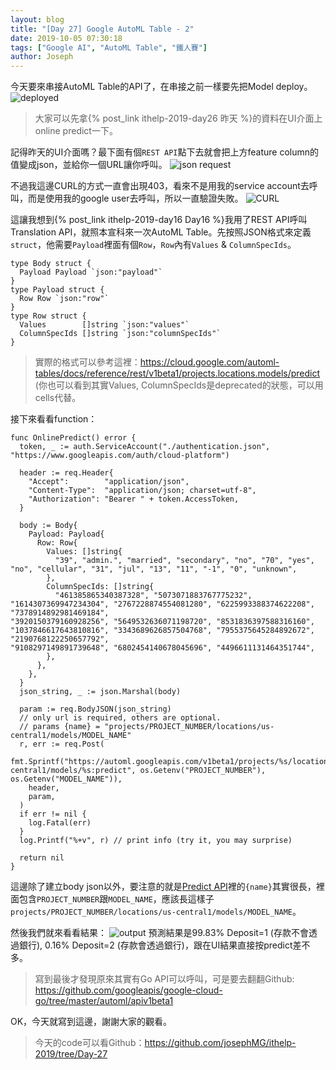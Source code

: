 ```yaml
---
layout: blog
title: "[Day 27] Google AutoML Table - 2"
date: 2019-10-05 07:30:18
tags: ["Google AI", "AutoML Table", "鐵人賽"]
author: Joseph
---
```

今天要來串接AutoML Table的API了，在串接之前一樣要先把Model deploy。
![deployed](deployed.jpg)

> 大家可以先拿{% post_link ithelp-2019-day26 昨天 %}的資料在UI介面上online predict一下。
<!-- more -->

記得昨天的UI介面嗎？最下面有個`REST API`點下去就會把上方feature column的值變成json，並給你一個URL讓你呼叫。
![json request](json-request.jpg)

不過我這邊CURL的方式一直會出現403，看來不是用我的service account去呼叫，而是使用我的google user去呼叫，所以一直驗證失敗。
![CURL](CURL.jpg)

這讓我想到{% post_link ithelp-2019-day16 Day16 %}我用了REST API呼叫Translation API，就照本宣科來一次AutoML Table。先按照JSON格式來定義`struct`，他需要`Payload`裡面有個`Row`，`Row`內有`Values` & `ColumnSpecIds`。
```golang
type Body struct {
  Payload Payload `json:"payload"`
}
type Payload struct {
  Row Row `json:"row"`
}
type Row struct {
  Values        []string `json:"values"`
  ColumnSpecIds []string `json:"columnSpecIds"`
}
```

> 實際的格式可以參考這裡：https://cloud.google.com/automl-tables/docs/reference/rest/v1beta1/projects.locations.models/predict
> (你也可以看到其實Values, ColumnSpecIds是deprecated的狀態，可以用cells代替。

接下來看看function：
```golang
func OnlinePredict() error {
  token, _ := auth.ServiceAccount("./authentication.json", "https://www.googleapis.com/auth/cloud-platform")

  header := req.Header{
    "Accept":        "application/json",
    "Content-Type":  "application/json; charset=utf-8",
    "Authorization": "Bearer " + token.AccessToken,
  }

  body := Body{
    Payload: Payload{
      Row: Row{
        Values: []string{
          "39", "admin.", "married", "secondary", "no", "70", "yes", "no", "cellular", "31", "jul", "13", "11", "-1", "0", "unknown",
        },
        ColumnSpecIds: []string{
          "461385865340387328", "5073071883767775232", "1614307369947234304", "2767228874554081280", "6225993388374622208", "7378914892981469184",
"3920150379160928256", "5649532636071198720", "8531836397588316160", "1037846617643810816", "3343689626857504768", "7955375645284892672", "2190768122250657792",
"9108297149891739648", "6802454140678045696", "4496611131464351744",
        },
      },
    },
  }
  json_string, _ := json.Marshal(body)

  param := req.BodyJSON(json_string)
  // only url is required, others are optional.
  // params {name} = "projects/PROJECT_NUMBER/locations/us-central1/models/MODEL_NAME"
  r, err := req.Post(
    fmt.Sprintf("https://automl.googleapis.com/v1beta1/projects/%s/locations/us-central1/models/%s:predict", os.Getenv("PROJECT_NUMBER"), os.Getenv("MODEL_NAME")),
    header,
    param,
  )
  if err != nil {
    log.Fatal(err)
  }
  log.Printf("%+v", r) // print info (try it, you may surprise)

  return nil
}
```

這邊除了建立body json以外，要注意的就是[Predict API](https://cloud.google.com/automl-tables/docs/reference/rest/v1beta1/projects.locations.models/predict)裡的`{name}`其實很長，裡面包含`PROJECT_NUMBER`跟`MODEL_NAME`，應該長這樣子`projects/PROJECT_NUMBER/locations/us-central1/models/MODEL_NAME`。

然後我們就來看看結果：
![output](output.jpg)
預測結果是99.83% Deposit=1 (存款不會透過銀行), 0.16% Deposit=2 (存款會透過銀行)，跟在UI結果直接按predict差不多。

> 寫到最後才發現原來其實有Go API可以呼叫，可是要去翻翻Github: https://github.com/googleapis/google-cloud-go/tree/master/automl/apiv1beta1

OK，今天就寫到這邊，謝謝大家的觀看。
> 今天的code可以看Github：https://github.com/josephMG/ithelp-2019/tree/Day-27
